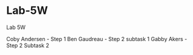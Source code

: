 # Lab-5W
Lab 5W

Coby Andersen - Step 1
Ben Gaudreau - Step 2 subtask 1
Gabby Akers - Step 2 Subtask 2 



